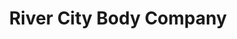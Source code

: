 ---
title: "River City Body Company"
url: /sharonville/river-city-body-company/
shop: Autowerkstatt
---
